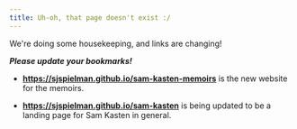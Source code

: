 ```yaml
---
title: Uh-oh, that page doesn't exist :/
---
```


We're doing some housekeeping, and links are changing! 

_**Please update your bookmarks!**_

- **<https://sjspielman.github.io/sam-kasten-memoirs>** is the new website for the memoirs. 

- **<https://sjspielman.github.io/sam-kasten>** is being updated to be a landing page for Sam Kasten in general.
